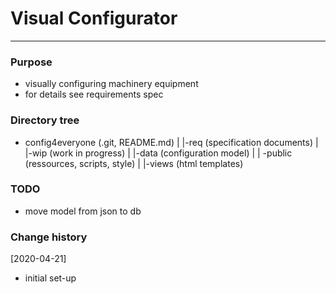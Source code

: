 # Visual Configurator

-----------------------

### Purpose
* visually configuring machinery equipment
* for details see requirements spec

### Directory tree
- config4everyone (.git, README.md)
  | 
  |-req (specification documents)
  | 
  |-wip (work in progress) 
  |  |-data (configuration model)
  |  | -public (ressources, scripts, style)
	|	|-views (html templates)

   
### TODO
- move model from json to db

### Change history
[2020-04-21]
- initial set-up

